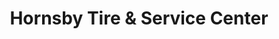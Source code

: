 ---
title: "Hornsby Tire & Service Center"
url: /newport-news/hornsby-tire-and-service-center/
shop: car repair
---